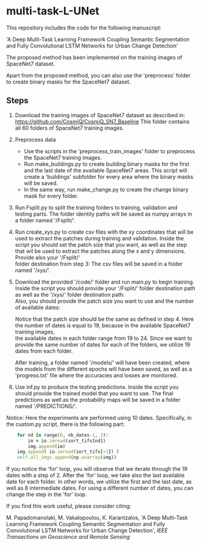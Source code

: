 # multi-task-L-UNet

This repository includes the code for the following manuscript:

'A Deep Multi-Task Learning Framework Coupling Semantic Segmentation and Fully Convolutional LSTM Networks for Urban Change Detection'

The proposed method has been implemented on the training images of SpaceNet7 dataset.

Apart from the proposed method, you can also use the 'preprocess' folder to create binary masks for the SpaceNet7 dataset.

## Steps

1. Download the training images of SpaceNet7 dataset as described in: https://github.com/CosmiQ/CosmiQ_SN7_Baseline
   This folder contains all 60 folders of SpaceNet7 training images.
   
2. Preprocess data
   - Use the scripts in the 'preprocess_train_images' folder to preprocess the SpaceNet7 training images.
   - Run make_buildings.py to create building binary masks for the first and the last date of the available SpaceNet7 areas. This script will create a 'buildings'
     subfolder for every area where the binary masks will be saved.
   - In the same way, run make_change.py to create the change binary mask for every folder. 

3. Run Fsplit.py to split the training folders to training, validation and testing parts. The folder identity paths will be saved as numpy arrays in a folder named
   '/Fsplit/'.
   
4. Run create_xys.py to create csv files with the xy coordinates that will be used to extract the patches during training and validation. Inside the script you
   should set the patch size that you want, as well as the step that wil be used to extract the patches along the x and y dimensions. Provide also your '/Fsplit/'   
   folder destination from step 3:
   The csv files will be saved in a folder named '/xys/'. 
  
5. Download the provided '/code/' folder and run main.py to begin training. Inside the script you should provide your '/Fsplit/' folder destination path as well as
   the '/xys/' folder destination path:   
   Also, you should provide the patch size you want to use and the number of available dates:

   Notice that the patch size should be the same as defined in step 4. Here the number of dates is equal to 19, because in the available SpaceNet7 training images,  
   the available dates in each folder range from 19 to 24. Since we want to provide the same number of dates for each of the folders, we utilize 19 dates from each
   folder.
                                          
    After training, a folder named '/models/' will have been created, where the models from the different epochs will have been saved, as well as a 'progress.txt' 
    file where the accuracies and losses are monitored.

6. Use inf.py to produce the testing predictions. Inside the script you should provide the trained model that you want to use. The final predictions as well as the probability maps will be saved in a folder named '/PREDICTIONS/'.

_Notice_: Here the experiments are performed using 10 dates. Specifically, in the custom.py script, there is the following part:
```ruby
    for nd in range(0, nb_dates-1, 2):    
        im = io.imread(sort_tifs[nd])
        img.append(im)
    img.append( io.imread(sort_tifs[-1]) )
    self.all_imgs.append(np.asarray(img))
```
If you notice the 'for' loop, you will observe that we iterate through the 19 dates with a step of 2. After the 'for' loop, we take also the last available date for each folder. In other words, we utilize the first and the last date, as well as 8 intermediate dates. For using a different number of dates, you can change the step in the 'for' loop.

If you find this work useful, please consider citing:

M. Papadomanolaki, M. Vakalopoulou, K. Karantzalos, 'A Deep Multi-Task Learning Framework Coupling Semantic Segmentation and Fully Convolutional LSTM Networks for Urban Change Detection', *IEEE Transactions on Geoscience and Remote Sensing*
